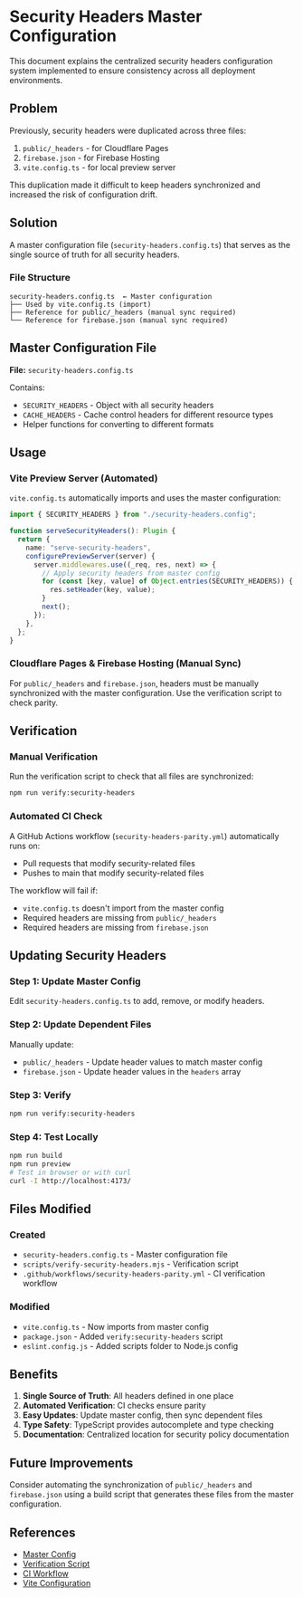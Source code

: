 # Security Headers Master Configuration

This document explains the centralized security headers configuration system implemented to ensure consistency across all deployment environments.

## Problem

Previously, security headers were duplicated across three files:

1. `public/_headers` - for Cloudflare Pages
2. `firebase.json` - for Firebase Hosting
3. `vite.config.ts` - for local preview server

This duplication made it difficult to keep headers synchronized and increased the risk of configuration drift.

## Solution

A master configuration file (`security-headers.config.ts`) that serves as the single source of truth for all security headers.

### File Structure

```
security-headers.config.ts  ← Master configuration
├── Used by vite.config.ts (import)
├── Reference for public/_headers (manual sync required)
└── Reference for firebase.json (manual sync required)
```

## Master Configuration File

**File:** `security-headers.config.ts`

Contains:

- `SECURITY_HEADERS` - Object with all security headers
- `CACHE_HEADERS` - Cache control headers for different resource types
- Helper functions for converting to different formats

## Usage

### Vite Preview Server (Automated)

`vite.config.ts` automatically imports and uses the master configuration:

```typescript
import { SECURITY_HEADERS } from "./security-headers.config";

function serveSecurityHeaders(): Plugin {
  return {
    name: "serve-security-headers",
    configurePreviewServer(server) {
      server.middlewares.use((_req, res, next) => {
        // Apply security headers from master config
        for (const [key, value] of Object.entries(SECURITY_HEADERS)) {
          res.setHeader(key, value);
        }
        next();
      });
    },
  };
}
```

### Cloudflare Pages & Firebase Hosting (Manual Sync)

For `public/_headers` and `firebase.json`, headers must be manually synchronized with the master configuration. Use the verification script to check parity.

## Verification

### Manual Verification

Run the verification script to check that all files are synchronized:

```bash
npm run verify:security-headers
```

### Automated CI Check

A GitHub Actions workflow (`security-headers-parity.yml`) automatically runs on:

- Pull requests that modify security-related files
- Pushes to main that modify security-related files

The workflow will fail if:

- `vite.config.ts` doesn't import from the master config
- Required headers are missing from `public/_headers`
- Required headers are missing from `firebase.json`

## Updating Security Headers

### Step 1: Update Master Config

Edit `security-headers.config.ts` to add, remove, or modify headers.

### Step 2: Update Dependent Files

Manually update:

- `public/_headers` - Update header values to match master config
- `firebase.json` - Update header values in the `headers` array

### Step 3: Verify

```bash
npm run verify:security-headers
```

### Step 4: Test Locally

```bash
npm run build
npm run preview
# Test in browser or with curl
curl -I http://localhost:4173/
```

## Files Modified

### Created

- `security-headers.config.ts` - Master configuration file
- `scripts/verify-security-headers.mjs` - Verification script
- `.github/workflows/security-headers-parity.yml` - CI verification workflow

### Modified

- `vite.config.ts` - Now imports from master config
- `package.json` - Added `verify:security-headers` script
- `eslint.config.js` - Added scripts folder to Node.js config

## Benefits

1. **Single Source of Truth**: All headers defined in one place
2. **Automated Verification**: CI checks ensure parity
3. **Easy Updates**: Update master config, then sync dependent files
4. **Type Safety**: TypeScript provides autocomplete and type checking
5. **Documentation**: Centralized location for security policy documentation

## Future Improvements

Consider automating the synchronization of `public/_headers` and `firebase.json` using a build script that generates these files from the master configuration.

## References

- [Master Config](../security-headers.config.ts)
- [Verification Script](../scripts/verify-security-headers.mjs)
- [CI Workflow](../.github/workflows/security-headers-parity.yml)
- [Vite Configuration](../vite.config.ts)

